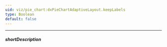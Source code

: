 ```yaml
---
uid: viz/pie_chart:dxPieChartAdaptiveLayout.keepLabels
type: Boolean
default: false
---
```

---
##### shortDescription
<!-- Description goes here -->